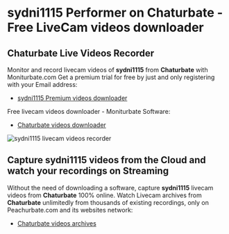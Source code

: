 # sydni1115 Performer on Chaturbate - Free LiveCam videos downloader

## Chaturbate Live Videos Recorder

Monitor and record livecam videos of **sydni1115** from **Chaturbate** with Moniturbate.com
Get a premium trial for free by just and only registering with your Email address:
* [sydni1115 Premium videos downloader](https://moniturbate.com/request-demo-licence-key.html)

Free livecam videos downloader - Moniturbate Software:
* [Chaturbate videos downloader](https://moniturbate.com/moniturbate-download-software.html)

![sydni1115 livecam videos recorder](https://peachurnet.com/templates/moniturbate-software.png)


## Capture sydni1115 videos from the Cloud and watch your recordings on Streaming

Without the need of downloading a software, capture **sydni1115** livecam videos from **Chaturbate** 100% online.
Watch Livecam archives from **Chaturbate** unlimitedly from thousands of existing recordings, only on Peachurbate.com and its websites network:
* [Chaturbate videos archives](https://peachurnet.com/)
